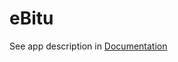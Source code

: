 # eBitu
See app description in [Documentation](Documentation/Applications%20mobiles%20–%20eBitu.pdf)
